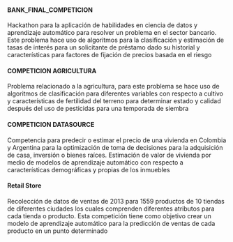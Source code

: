 #### BANK_FINAL_COMPETICION
Hackathon para la aplicación de habilidades en ciencia de datos y aprendizaje automático para resolver un problema en el sector bancario. Este problema hace uso de algoritmos para la clasificación y estimación de tasas de interés para un solicitante de préstamo dado su historial y características para factores de fijación de precios basada en el riesgo

#### COMPETICION AGRICULTURA
Problema relacionado a la agricultura, para este problema se hace uso de algoritmos de clasificación para diferentes variables con respecto a cultivo y características de fertilidad del terreno para determinar estado y calidad después del uso de pesticidas para una temporada de siembra

#### COMPETICION DATASOURCE
Competencia para predecir o estimar el precio de una vivienda en Colombia y Argentina para la optimización de toma de decisiones para la adquisición de casa, inversión o bienes raíces. Estimación de valor de vivienda por medio de modelos de aprendizaje automático con respecto a características demográficas y propias de los inmuebles

#### Retail Store
Recolección de datos de ventas de 2013 para 1559 productos de 10 tiendas de diferentes ciudades los cuales comprenden diferentes atributos para cada tienda o producto. Esta competición tiene como objetivo crear un modelo de aprendizaje automático para la predicción de ventas de cada producto en un punto determinado 
